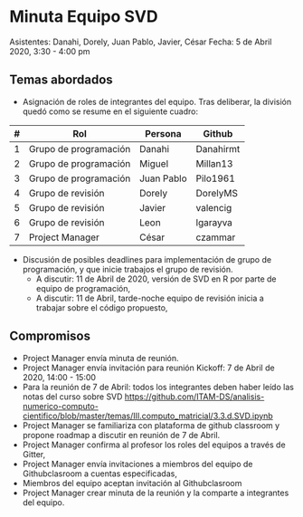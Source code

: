 # Minuta Equipo SVD

Asistentes: Danahi, Dorely, Juan Pablo, Javier, César
Fecha: 5 de Abril 2020, 3:30 - 4:00 pm

## Temas abordados

* Asignación de roles de integrantes del equipo. Tras deliberar, la división quedó como se resume en el siguiente cuadro:

| # | Rol                   | Persona    | Github    |
|---|-----------------------|------------|-----------|
| 1 | Grupo de programación | Danahi     | Danahirmt |
| 2 | Grupo de programación | Miguel     | Millan13  |
| 3 | Grupo de programación | Juan Pablo | Pilo1961  |
| 4 | Grupo de revisión     | Dorely     | DorelyMS  |
| 5 | Grupo de revisión     | Javier     | valencig  |
| 6 | Grupo de revisión     | Leon       | lgarayva  |
| 7 | Project Manager       | César      | czammar    |


* Discusión de posibles deadlines para implementación de grupo de programación, y que inicie trabajos el grupo de revisión.
	* A discutir: 11 de Abril de 2020, versión de SVD en R por parte de equipo de programación,
	* A discutir: 11 de Abril, tarde-noche equipo de revisión inicia a trabajar sobre el código propuesto,

 
## Compromisos

* Project Manager envía minuta de reunión.
* Project Manager envía invitación para reunión Kickoff: 7 de Abril de 2020, 14:00 - 15:00
* Para la reunión de 7 de Abril: todos los integrantes deben haber leído las notas del curso sobre SVD https://github.com/ITAM-DS/analisis-numerico-computo-cientifico/blob/master/temas/III.computo_matricial/3.3.d.SVD.ipynb
* Project Manager se familiariza con plataforma de github classroom y propone roadmap a discutir en reunión de 7 de Abril.
* Project Manager confirma al profesor los roles del equipos a través de Gitter,
* Project Manager envía invitaciones a miembros del equipo de Githubclasroom a cuentas especificadas,
* Miembros del equipo aceptan invitación al Githubclasroom
* Project Manager crear minuta de la reunión y la comparte a integrantes del equipo. 
